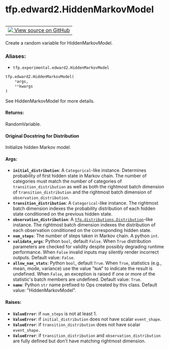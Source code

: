 <div itemscope itemtype="http://developers.google.com/ReferenceObject">
<meta itemprop="name" content="tfp.edward2.HiddenMarkovModel" />
<meta itemprop="path" content="Stable" />
</div>

# tfp.edward2.HiddenMarkovModel


<table class="tfo-notebook-buttons tfo-api" align="left">

<td>
  <a target="_blank" href="https://github.com/tensorflow/probability/blob/master/tensorflow_probability/python/experimental/edward2/interceptor.py">
    <img src="https://www.tensorflow.org/images/GitHub-Mark-32px.png" />
    View source on GitHub
  </a>
</td></table>



Create a random variable for HiddenMarkovModel.

### Aliases:

* `tfp.experimental.edward2.HiddenMarkovModel`


``` python
tfp.edward2.HiddenMarkovModel(
    *args,
    **kwargs
)
```



<!-- Placeholder for "Used in" -->

See HiddenMarkovModel for more details.

#### Returns:

RandomVariable.


#### Original Docstring for Distribution

Initialize hidden Markov model.

#### Args:


* <b>`initial_distribution`</b>: A `Categorical`-like instance.
  Determines probability of first hidden state in Markov chain.
  The number of categories must match the number of categories of
  `transition_distribution` as well as both the rightmost batch
  dimension of `transition_distribution` and the rightmost batch
  dimension of `observation_distribution`.
* <b>`transition_distribution`</b>: A `Categorical`-like instance.
  The rightmost batch dimension indexes the probability distribution
  of each hidden state conditioned on the previous hidden state.
* <b>`observation_distribution`</b>: A <a href="../../tfp/distributions/Distribution.md"><code>tfp.distributions.Distribution</code></a>-like
  instance.  The rightmost batch dimension indexes the distribution
  of each observation conditioned on the corresponding hidden state.
* <b>`num_steps`</b>: The number of steps taken in Markov chain. A python `int`.
* <b>`validate_args`</b>: Python `bool`, default `False`. When `True` distribution
  parameters are checked for validity despite possibly degrading runtime
  performance. When `False` invalid inputs may silently render incorrect
  outputs.
  Default value: `False`.
* <b>`allow_nan_stats`</b>: Python `bool`, default `True`. When `True`, statistics
  (e.g., mean, mode, variance) use the value "`NaN`" to indicate the
  result is undefined. When `False`, an exception is raised if one or
  more of the statistic's batch members are undefined.
  Default value: `True`.
* <b>`name`</b>: Python `str` name prefixed to Ops created by this class.
  Default value: "HiddenMarkovModel".


#### Raises:


* <b>`ValueError`</b>: if `num_steps` is not at least 1.
* <b>`ValueError`</b>: if `initial_distribution` does not have scalar `event_shape`.
* <b>`ValueError`</b>: if `transition_distribution` does not have scalar
  `event_shape.`
* <b>`ValueError`</b>: if `transition_distribution` and `observation_distribution`
  are fully defined but don't have matching rightmost dimension.